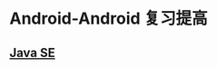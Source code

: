 # Android-Android 复习提高

## [Java SE](https://github.com/HellerSam/Android-/blob/master/Java%E5%9F%BA%E7%A1%80.md)
